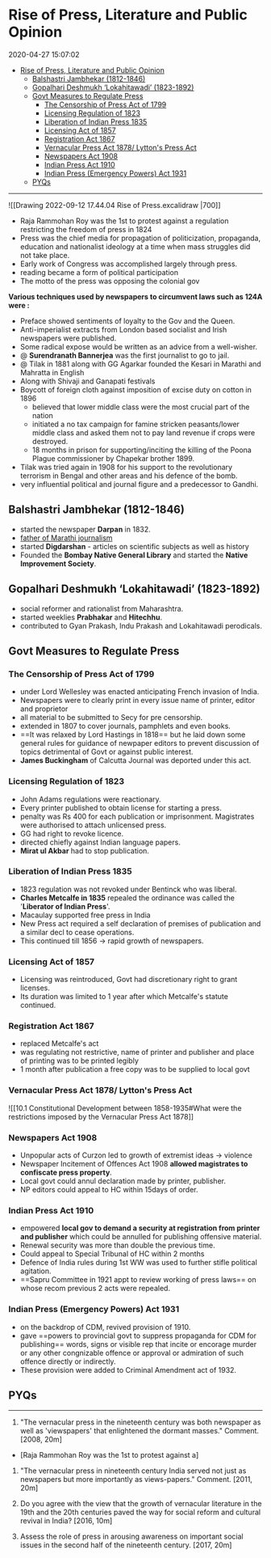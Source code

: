 # Rise of Press, Literature and Public Opinion

2020-04-27 15:07:02

- [Rise of Press, Literature and Public Opinion](#rise-of-press-literature-and-public-opinion)
  - [Balshastri Jambhekar (1812-1846)](#balshastri-jambhekar-1812-1846)
  - [Gopalhari Deshmukh ‘Lokahitawadi’ (1823-1892)](#gopalhari-deshmukh-lokahitawadi-1823-1892)
  - [Govt Measures to Regulate Press](#govt-measures-to-regulate-press)
    - [The Censorship of Press Act of 1799](#the-censorship-of-press-act-of-1799)
    - [Licensing Regulation of 1823](#licensing-regulation-of-1823)
    - [Liberation of Indian Press 1835](#liberation-of-indian-press-1835)
    - [Licensing Act of 1857](#licensing-act-of-1857)
    - [Registration Act 1867](#registration-act-1867)
    - [Vernacular Press Act 1878/ Lytton's Press Act](#vernacular-press-act-1878-lyttons-press-act)
    - [Newspapers Act 1908](#newspapers-act-1908)
    - [Indian Press Act 1910](#indian-press-act-1910)
    - [Indian Press (Emergency Powers) Act 1931](#indian-press-emergency-powers-act-1931)
  - [PYQs](#pyqs)

---

![[Drawing 2022-09-12 17.44.04 Rise of Press.excalidraw |700]]

- Raja Rammohan Roy was the 1st to protest against a regulation restricting the freedom of press in 1824
- Press was the chief media for propagation of politicization, propaganda, education and nationalist ideology at a time when mass struggles did not take place.
- Early work of Congress was accomplished largely through press.
- reading became a form of political participation
- The motto of the press was opposing the colonial gov

**Various techniques used by newspapers to circumvent laws such as 124A were :**

- Preface showed sentiments of loyalty to the Gov and the Queen.
- Anti-imperialist extracts from London based socialist and Irish newspapers were published.
- Some radical expose would be written as an advice from a well-wisher.
- @ **Surendranath Bannerjea** was the first journalist to go to jail.
- @ Tilak in 1881 along with GG Agarkar founded the Kesari in Marathi and Mahratta in English
- Along with Shivaji and Ganapati festivals
- Boycott of foreign cloth against imposition of excise duty on cotton in 1896
  - believed that lower middle class were the most crucial part of the nation
  - initiated a no tax campaign for famine stricken peasants/lower middle class and asked them not to pay land revenue if crops were destroyed.
  - 18 months in prison for supporting/inciting the killing of the Poona Plague commissioner by Chapekar brother 1899.
- Tilak was tried again in 1908 for his support to the revolutionary terrorism in Bengal and other areas and his defence of the bomb.
- very influential political and journal figure and a predecessor to Gandhi.

## Balshastri Jambhekar (1812-1846)

- started the newspaper **Darpan** in 1832.
- <u>father of Marathi journalism</u>
- started **Digdarshan** - articles on scientific subjects as well as history
- Founded the **Bombay Native General Library** and started the **Native Improvement Society**.

## Gopalhari Deshmukh ‘Lokahitawadi’ (1823-1892)

- social reformer and rationalist from Maharashtra.
- started weeklies **Prabhakar** and **Hitechhu**.
- contributed to Gyan Prakash, Indu Prakash and Lokahitawadi perodicals.

## Govt Measures to Regulate Press

### The Censorship of Press Act of 1799

- under Lord Wellesley was enacted anticipating French invasion of India.
- Newspapers were to clearly print in every issue name of printer, editor and proprietor
- all material to be submitted to Secy for pre censorship.
- extended in 1807 to cover journals, pamphlets and even books.
- ==It was relaxed by Lord Hastings in 1818== but he laid down some general rules for guidance of newpaper editors to prevent discussion of topics detrimental of Govt or against public interest.
- **James Buckingham** of Calcutta Journal was deported under this act.

### Licensing Regulation of 1823

- John Adams regulations were reactionary.
- Every printer published to obtain license for starting a press.
- penalty was Rs 400 for each publication or imprisonment. Magistrates were authorised to attach unlicensed press.
- GG had right to revoke licence.
- directed chiefly against Indian language papers.
- **Mirat ul Akbar** had to stop publication.

### Liberation of Indian Press 1835

- 1823 regulation was not revoked under Bentinck who was liberal.
- **Charles Metcalfe in 1835** repealed the ordinance was called the '**Liberator of Indian Press**'.
- Macaulay supported free press in India
- New Press act required a self declaration of premises of publication and a similar decl to cease operations.
- This continued till 1856 -> rapid growth of newspapers.

### Licensing Act of 1857

- Licensing was reintroduced, Govt had discretionary right to grant licenses.
- Its duration was limited to 1 year after which Metcalfe's statute continued.

### Registration Act 1867

- replaced Metcalfe's act
- was regulating not restrictive, name of printer and publisher and place of printing was to be printed legibly
- 1 month after publication a free copy was to be supplied to local govt

### Vernacular Press Act 1878/ Lytton's Press Act

![[10.1 Constitutional Development between 1858-1935#What were the restrictions imposed by the Vernacular Press Act 1878]]

### Newspapers Act 1908

- Unpopular acts of Curzon led to growth of extremist ideas -> violence
- Newspaper Incitement of Offences Act 1908 **allowed magistrates to confiscate press property**.
- Local govt could annul declaration made by printer, publisher.
- NP editors could appeal to HC within 15days of order.

### Indian Press Act 1910

- empowered **local gov to demand a security at registration from printer and publisher** which could be annulled for publishing offensive material.
- Renewal security was more than double the previous time.
- Could appeal to Special Tribunal of HC within 2 months
- Defence of India rules during 1st WW was used to further stifle political agitation.
- ==Sapru Committee in 1921 appt to review working of press laws== on whose recom previous 2 acts were repealed.

### Indian Press (Emergency Powers) Act 1931

- on the backdrop of CDM, revived provision of 1910.
- gave ==powers to provincial govt to suppress propaganda for CDM for publishing== words, signs or visible rep that incite or encorage murder or any other congnizable offence or approval or admiration of such offence directly or indirectly.
- These provision were added to Criminal Amendment act of 1932.

## PYQs

---

1. "The vernacular press in the nineteenth century was both newspaper as well as 'viewspapers' that enlightened the dormant masses." Comment. [2008, 20m]

- [Raja Rammohan Roy was the 1st to protest against a]


1. "The vernacular press in nineteenth century India served not just as newspapers but more importantly as views-papers." Comment. [2011, 20m]


2. Do you agree with the view that the growth of vernacular literature in the 19th and the 20th centuries paved the way for social reform and cultural revival in India? [2016, 10m]



2. Assess the role of press in arousing awareness on important social issues in the second
half of the nineteenth century. [2017, 20m]


